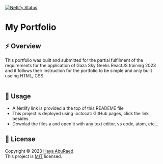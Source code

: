 [![Netlify Status](https://api.netlify.com/api/v1/badges/4503866e-3c8c-41ec-bf50-e594ee3b535e/deploy-status)](https://app.netlify.com/sites/genuine-paprenjak-139ac1/deploys)
# My Portfolio

## ⚡ Overview
This portfolio was built and submitted for the partial fulfilment of the requirements for the application of Gaza Sky Geeks ReactJS training 2023 and it follows their instruction for the portfolio to be simple and only built useing HTML, CSS.
<br/><br/>

## 🚀 Usage
- A Netlify link is provided a the top of this READEME file
- This project is deployed using :octocat: GitHub pages, click the link besides
- Downlad the files a and open it with any text editor, vs code, atom, etc... 

## 📝 License
Copyright © 2023 [Haya AbuRaed](https://github.com/HayaAbuRaed).<br />
This project is [MIT](https://github.com/HayaAbuRaed/Portfolio/blob/master/LICENSE) licensed.

